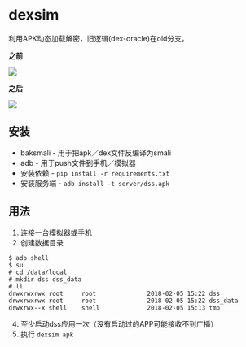 # dexsim

利用APK动态加载解密，旧逻辑(dex-oracle)在old分支。

**之前**

![](https://raw.githubusercontent.com/mikusjelly/dexsim/master/imgs/before.png)

**之后**

![](https://raw.githubusercontent.com/mikusjelly/dexsim/master/imgs/after.png)


## 安装

- baksmali - 用于把apk／dex文件反编译为smali
- adb - 用于push文件到手机／模拟器
- 安装依赖 - `pip install -r requirements.txt`
- 安装服务端 - `adb install -t server/dss.apk`

## 用法

1. 连接一台模拟器或手机
2. 创建数据目录
  ```
  $ adb shell
  $ su
  # cd /data/local
  # mkdir dss dss_data
  # ll
  drwxrwxrwx root     root              2018-02-05 15:22 dss
  drwxrwxrwx root     root              2018-02-05 15:22 dss_data
  drwxrwx--x shell    shell             2018-02-05 15:13 tmp
  ```
4. 至少启动dss应用一次（没有启动过的APP可能接收不到广播）
5. 执行 `dexsim apk`


